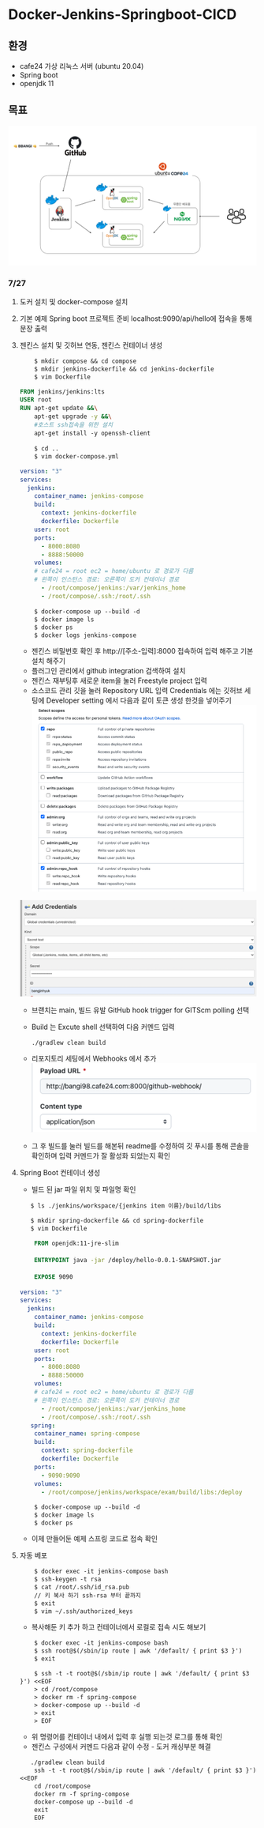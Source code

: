 # Docker-Jenkins-Springboot-CICD

## 환경
 - cafe24 가상 리눅스 서버 (ubuntu 20.04)
 - Spring boot 
 - openjdk 11
## 목표 
![Architecture](./img/ArchitectureExam.001.jpeg)

### 7/27 
 1. 도커 설치 및 docker-compose 설치 
 2. 기본 예제 Spring boot 프로젝트 준비 localhost:9090/api/hello에 접속을 통해 문장 춣력 
 3. 젠킨스 설치 및 깃허브 연동, 젠킨스 컨테이너 생성
    ```
        $ mkdir compose && cd compose
        $ mkdir jenkins-dockerfile && cd jenkins-dockerfile
        $ vim Dockerfile
    ```
    ```dockerfile
    FROM jenkins/jenkins:lts
    USER root
    RUN apt-get update &&\
        apt-get upgrade -y &&\
        #호스트 ssh접속을 위한 설치
        apt-get install -y openssh-client  
    ```
    ```
        $ cd ..
        $ vim docker-compose.yml
    ```
    ```yaml
    version: "3"
    services:
      jenkins:
        container_name: jenkins-compose
        build:
          context: jenkins-dockerfile
          dockerfile: Dockerfile
        user: root
        ports:
          - 8000:8080
          - 8888:50000
        volumes:
        # cafe24 = root ec2 = home/ubuntu 로 경로가 다름 
        # 왼쪽이 인스턴스 경로: 오른쪽이 도커 컨테이너 경로  
          - /root/compose/jenkins:/var/jenkins_home
          - /root/compose/.ssh:/root/.ssh
    ```
    ```
        $ docker-compose up --build -d
        $ docker image ls
        $ docker ps
        $ docker logs jenkins-compose
    ```
     - 젠킨스 비밀번호 확인 후 http://[주소-입력]:8000 접속하여 입력 해주고 기본 설치 해주기 
     - 플러그인 관리에서 github integration 검색하여 설치 
     - 젠킨스 재부팅후 새로운 item을 눌러 Freestyle project 입력 
     - 소스코드 관리 깃을 눌러 Repository URL 입력 Credentials 에는 깃허브 세팅에 Developer setting 에서 다음과 같이 토큰 생성 한것을 넣어주기 
     ![Developer setting](./img/Developer%20settings.png)
       
     ![Developer setting](./img/credentials.png)
    
     - 브랜치는 main, 빌드 유발 GitHub hook trigger for GITScm polling 선택
     - Build 는 Excute shell 선택하여 다음 커멘드 입력 
       ```
       ./gradlew clean build
       ```
     - 리포지토리 세팅에서 Webhooks 에서 추가
       ![Developer setting](./img/webhook.png)
       
     - 그 후 빌드를 눌러 빌드를 해본뒤 readme를 수정하여 깃 푸시를 통해 콘솔을 확인하며 입력 커멘드가 잘 활성화 되었는지 확인 
 4. Spring Boot 컨테이너 생성
    
     - 빌드 된 jar 파일 위치 및 파일명 확인 
    ```
       $ ls ./jenkins/workspace/{jenkins item 이름}/build/libs
    ```
    ```
       $ mkdir spring-dockerfile && cd spring-dockerfile
       $ vim Dockerfile
    ```
    ```dockerfile
        FROM openjdk:11-jre-slim
    
        ENTRYPOINT java -jar /deploy/hello-0.0.1-SNAPSHOT.jar
        
        EXPOSE 9090
    ```
    ```yaml
    version: "3"
    services:
      jenkins:
        container_name: jenkins-compose
        build:
          context: jenkins-dockerfile
          dockerfile: Dockerfile
        user: root
        ports:
          - 8000:8080
          - 8888:50000
        volumes:
        # cafe24 = root ec2 = home/ubuntu 로 경로가 다름 
        # 왼쪽이 인스턴스 경로: 오른쪽이 도커 컨테이너 경로  
          - /root/compose/jenkins:/var/jenkins_home
          - /root/compose/.ssh:/root/.ssh
       spring:
        container_name: spring-compose
        build:
          context: spring-dockerfile
          dockerfile: Dockerfile
        ports:
          - 9090:9090
        volumes:
          - /root/compose/jenkins/workspace/exam/build/libs:/deploy
    ```
    ```
        $ docker-compose up --build -d
        $ docker image ls
        $ docker ps
    ```
    - 이제 만들어둔 예제 스프링 코드로 접속 확인
     
 5. 자동 베포 
    ```
        $ docker exec -it jenkins-compose bash
        $ ssh-keygen -t rsa
        $ cat /root/.ssh/id_rsa.pub
        // 키 복사 하기 ssh-rsa 부터 끝까지 
        $ exit
        $ vim ~/.ssh/authorized_keys
    ```
    - 복사해둔 키 추가 하고 컨테이너에서 로컬로 접속 시도 해보기 
    ```
        $ docker exec -it jenkins-compose bash
        $ ssh root@$(/sbin/ip route | awk '/default/ { print $3 }')
        $ exit
    ```
    ```
        $ ssh -t -t root@$(/sbin/ip route | awk '/default/ { print $3 }') <<EOF
        > cd /root/compose
        > docker rm -f spring-compose
        > docker-compose up --build -d
        > exit
        > EOF
    ```
    - 위 명령어를 컨테이너 내에서 입력 후 실행 되는것 로그를 통해 확인 
    - 젠킨스 구성에서 커멘드 다음과 같이 수정 - 도커 캐싱부분 해결 
    ```
       ./gradlew clean build
        ssh -t -t root@$(/sbin/ip route | awk '/default/ { print $3 }') <<EOF
        cd /root/compose
        docker rm -f spring-compose
        docker-compose up --build -d
        exit
        EOF
    ```